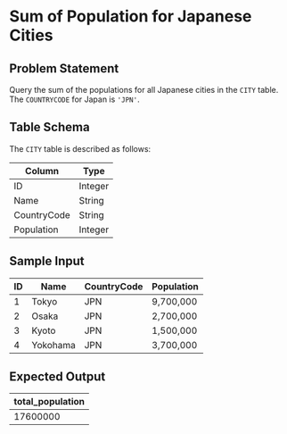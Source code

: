 # Sum of Population for Japanese Cities

## Problem Statement
Query the sum of the populations for all Japanese cities in the `CITY` table. The `COUNTRYCODE` for Japan is `'JPN'`.

## Table Schema

The `CITY` table is described as follows:

| Column       | Type    |
|-------------|--------|
| ID          | Integer |
| Name        | String  |
| CountryCode | String  |
| Population  | Integer |

## Sample Input

| ID  | Name       | CountryCode | Population |
|-----|-----------|------------|------------|
| 1   | Tokyo     | JPN        | 9,700,000  |
| 2   | Osaka     | JPN        | 2,700,000  |
| 3   | Kyoto     | JPN        | 1,500,000  |
| 4   | Yokohama  | JPN        | 3,700,000  |

## Expected Output

| total_population |
|------------------|
| 17600000        |

